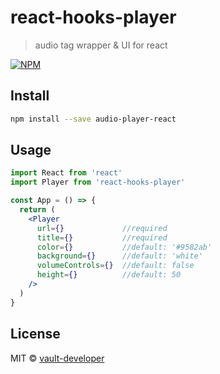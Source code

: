 # react-hooks-player

> audio tag wrapper & UI for react

[![NPM](https://img.shields.io/npm/v/react-hooks-player.svg)](https://www.npmjs.com/package/react-hooks-player)

## Install

```bash
npm install --save audio-player-react
```

## Usage

```jsx
import React from 'react'
import Player from 'react-hooks-player'

const App = () => {
  return (
    <Player 
      url={}             //required
      title={}           //required
      color={}           //default: '#9582ab'
      background={}      //default: 'white'
      volumeControls={}  //default: false
      height={}          //default: 50
    />
  )
}
```

## License

MIT © [vault-developer](https://github.com/vault-developer)

